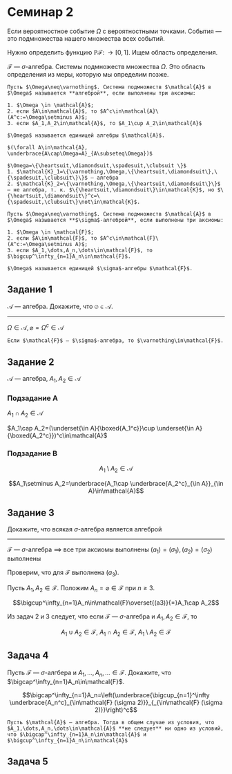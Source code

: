 # Семинар 2

Если вероятностное событие $\Omega$ с вероятностными точками. События — это подмножества нашего множества всех событий. 

Нужно определить функцию $\mathbb{P}\mathcal{F}\colon \to[0,1]$. Ищем область определения.

$\mathcal{F}$ — $\sigma$-алгебра. Системы подмножеств множества $\Omega$. Это область определения из меры, которую мы определим позже.

```{prf:definition}
Пусть $\Omega\neq\varnothing$. Система подмножеств $\mathcal{A}$ в $\Omega$ называется **алгеброй**, если выполнены три аксиомы:

1. $\Omega \in \mathcal{A}$;
2. если $A\in\mathcal{A}$, то $A^c\in\mathcal{A}\ (A^c:=\Omega\setminus A)$;
3. если $A_1,A_2\in\mathcal{A}$, то $A_1\cup A_2\in\mathcal{A}$

$\Omega$ называется единицей алгебры $\mathcal{A}$.

$(\forall A\in\mathcal{A}, \underbrace{A\cap\Omega=A}_{A\subseteq\Omega})$

```

```{prf:example}
$\Omega=\{\heartsuit,\diamondsuit,\spadesuit,\clubsuit \}$
1. $\mathcal{K}_1=\{\varnothing,\Omega,\{\heartsuit,\diamondsuit\},\{\spadesuit,\clubsuit\}\}$ — алгебра
2. $\mathcal{K}_2=\{\varnothing,\Omega,\{\heartsuit,\diamondsuit\}\}$ — не алгебра, т. к. $\{\heartsuit,\diamondsuit\}\in\mathcal{K}$, но $\{\heartsuit,\diamondsuit\}^c=\{\spadesuit,\clubsuit\}\not\in\mathcal{K}$.

```

```{prf:definition}
Пусть $\Omega\neq\varnothing$. Система подмножеств $\mathcal{A}$ в $\Omega$ называется **$\sigma$-алгеброй**, если выполнены три аксиомы:

1. $\Omega \in \mathcal{F}$;
2. если $A\in\mathcal{F}$, то $A^c\in\mathcal{F}\ (A^c:=\Omega\setminus A)$;
3. если $A_1,\dots,A_n,\dots\in\mathcal{F}$, то $\bigcup^\infty_{n=1}A_n\in\mathcal{F}$.

$\Omega$ называется единицей $\sigma$-алгебры $\mathcal{F}$.

```

## Задание 1

$\mathcal{A}$ — алгебра. Докажите, что $\varnothing\in\mathcal{A}$.

---

$\Omega\in\mathcal{A},\varnothing=\Omega^c\in\mathcal{A}$

```{note}
Если $\mathcal{F}$ — $\sigma$-алгебра, то $\varnothing\in\mathcal{F}$.
```

## Задание 2

$\mathcal{A}$ — алгебра, $A_1,A_2\in\mathcal{A}$

### Подзадание A

$A_1\cap A_2\in\mathcal{A}$

$A_1\cap A_2=(\underset{\in A}{\boxed{A_1^c}}\cup \underset{\in A}{\boxed{A_2^c}})^c\in\mathcal{A}$

### Подзадание B

$$A_1\setminus A_2 \in \mathcal{A}$$

$$A_1\setminus A_2=\underbrace{A_1\cap \underbrace{A_2^c}_{\in A}}_{\in A}\in\mathcal{A}$$

## Задание 3

Докажите, что всякая $\sigma$-алгебра является алгеброй

---

$\mathcal{F}$ — $\sigma$-алгебра $\implies$ все три аксиомы выполнены
$(a_1)=(\sigma_1), (a_2)=(\sigma_2)$ выполнены

Проверим, что для $\mathcal{F}$ выполнена $(a_3)$.

Пусть $A_1, A_2\in\mathcal{F}$. Положим $A_n=\varnothing\in\mathcal{F}$ при $n\geq 3$. 

$$\bigcup^\infty_{n=1}A_n\in\mathcal{F}\overset{(a3)}{=}A_1\cap A_2$$

Из задач 2 и 3 следует, что если $\mathcal{F}$ — $\sigma$-алгебра и $A_1, A_2\in\mathcal{F}$, то 

$$A_1\cup A_2\in\mathcal{F},\ A_1\cap A_2\in\mathcal{F},\ A_1\setminus A_2\in\mathcal{F}$$

## Задача 4

Пусть $\mathcal{F}$ — $\sigma$-алгбера и $A_1,\dots, A_n,\dots\in\mathcal{F}$. Докажите, что $\bigcap^\infty_{n=1}A_n\in\mathcal{F}$.

$$\bigcap^\infty_{n=1}A_n=\left(\underbrace{\bigcup_{n=1}^\infty \underbrace{A_n^c}_{\in\mathcal{F} (\sigma 2)}}_{_{\in\mathcal{F} (\sigma 2)}}\right)^c$$

```{note}
Пусть $\mathcal{A}$ — алгебра. Тогда в общем случае из условия, что $A_1,\dots,A_n,\dots\in\mathcal{A}$ **не следует** ни одно из условий, что $\bigcap^\infty_{n=1}A_n\in\mathcal{A}$ и $\bigcup^\infty_{n=1}A_n\in\mathcal{A}$
```

## Задача 5


